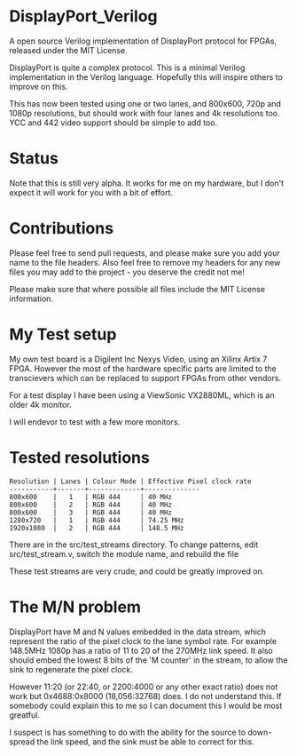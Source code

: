 # DisplayPort_Verilog

A open source Verilog implementation of DisplayPort protocol for
FPGAs, released under the MIT License.

DisplayPort is quite a complex protocol. This is a minimal Verilog
implementation in the Verilog language. Hopefully this will inspire
others to improve on this.

This has now been tested using one or two lanes, and 800x600, 720p and
1080p resolutions, but should work with four lanes and 4k resolutions
too. YCC and 442 video support should be simple to add too.

Status
======
Note that this is still very alpha. It works for me on my hardware,
but I don't expect it will work for you with a bit of effort. 

Contributions
=============
Please feel free to send pull requests, and please make sure you add
your name to the file headers. Also feel free to remove my headers 
for any new files you may add to the project - you deserve the 
credit not me!

Please make sure that where possible all files include the MIT 
License information. 

My Test setup
=============
My own test board is a Digilent Inc Nexys Video, using an Xilinx
Artix 7 FPGA. However the most of the hardware specific parts are
limited to the transcievers which can be replaced to support 
FPGAs from other vendors.

For a test display I have been using a ViewSonic VX2880ML, which 
is an older 4k monitor.

I will endevor to test with a few more monitors.

Tested resolutions
==================

    Resolution | Lanes | Colour Mode | Effective Pixel clock rate
    -----------+-------+-------------+--------------
    800x600    |   1   | RGB 444     | 40 MHz
    800x600    |   2   | RGB 444     | 40 MHz
    800x600    |   3   | RGB 444     | 40 MHz
    1280x720   |   1   | RGB 444     | 74.25 MHz
    1920x1080  |   2   | RGB 444     | 148.5 MHz

There are in the src/test_streams directory. To change patterns, edit
src/test_stream.v, switch the module name, and rebuild the file

These test streams are very crude, and could be greatly improved on.

The M/N problem
===============
DisplayPort have M and N values embedded in the data stream, which 
represent the ratio of the pixel clock to the lane symbol rate. For
example 148.5MHz 1080p has a ratio of 11 to 20 of the 270MHz link
speed. It also should embed the lowest 8 bits of the 'M counter' in
the stream, to allow the sink to regenerate the pixel clock.

However 11:20 (or 22:40, or 2200:4000 or any other exact ratio) does
not work but 0x4688:0x8000 (18,056:32768) does. I do not understand
this. If somebody could explain this to me so I can document this I 
would be most greatful.

I suspect is has something to do with the ability for the source to 
down-spread the link speed, and the sink must be able to correct for 
this.
